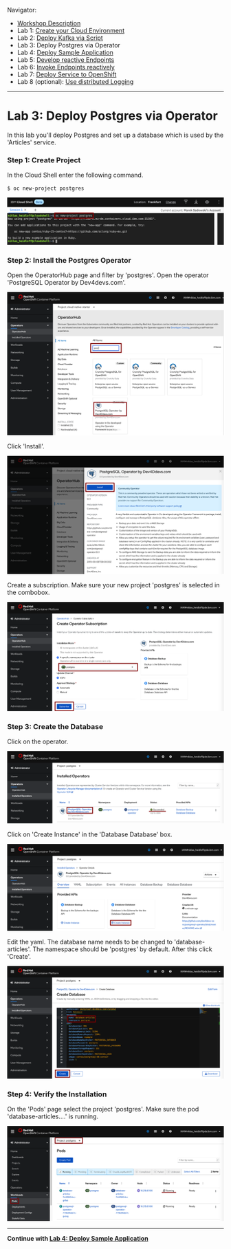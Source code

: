 Navigator:
* [Workshop Description](https://ibm.github.io/workshop-quarkus-openshift-reactive-endpoints/)
* Lab 1: [Create your Cloud Environment](lab1/README.md)
* Lab 2: [Deploy Kafka via Script](lab2/README.md)
* Lab 3: Deploy Postgres via Operator
* Lab 4: [Deploy Sample Application](../lab4/README.md)
* Lab 5: [Develop reactive Endpoints](../lab5/README.md)
* Lab 6: [Invoke Endpoints reactively](../lab6/README.md)
* Lab 7: [Deploy Service to OpenShift](../lab7/README.md)
* Lab 8 (optional): [Use distributed Logging](../lab8/README.md)

---

# Lab 3: Deploy Postgres via Operator

In this lab you'll deploy Postgres and set up a database which is used by the 'Articles' service.

### Step 1: Create Project

In the Cloud Shell enter the following command.

```
$ oc new-project postgres
```

![kafka deployment](../../images/setup-postgres1.png)

### Step 2: Install the Postgres Operator

Open the OperatorHub page and filter by 'postgres'. Open the operator 'PostgreSQL Operator by Dev4devs.com'.

![kafka deployment](../../images/setup-postgres2.png)

Click 'Install'.

![kafka deployment](../../images/setup-postgres3.png)

Create a subscription. Make sure your new project 'postgres' is selected in the combobox.

![kafka deployment](../../images/setup-postgres4.png)

### Step 3: Create the Database

Click on the operator.

![kafka deployment](../../images/setup-postgres5.png)

Click on 'Create Instance' in the 'Database Database' box.

![kafka deployment](../../images/setup-postgres6.png)

Edit the yaml. The database name needs to be changed to  'database-articles'. The namespace should be 'postgres' by default. After this click 'Create'.

![kafka deployment](../../images/setup-postgres7.png)

### Step 4: Verify the Installation 

On the 'Pods' page select the project 'postgres'. Make sure the pod 'database-articles....' is running.

![kafka deployment](../../images/setup-postgres10.png)

---

__Continue with [Lab 4: Deploy Sample Application](lab4.md)__
